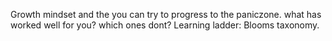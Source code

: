 Growth mindset and the you can try to progress to the paniczone. 
what has worked well for you? which ones dont?
Learning ladder: Blooms taxonomy. 